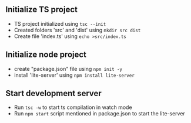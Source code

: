 ## Initialize TS project
- TS project initialized using `tsc --init`
- Created folders 'src' and 'dist' using `mkdir src dist`
- Create file 'index.ts' using `echo >src/index.ts`

## Initialize node project
- create "package.json" file using `npm init -y`
- install 'lite-server' using `npm install lite-server`

## Start development server
- Run `tsc -w` to start ts compilation in watch mode
- Run `npm start` script mentioned in package.json to start the lite-server